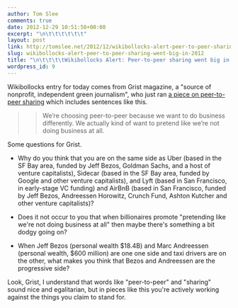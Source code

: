 ```yaml
---
author: Tom Slee
comments: true
date: 2012-12-29 10:51:58+00:00
excerpt: "\n\t\t\t\t\t\t"
layout: post
link: http://tomslee.net/2012/12/wikibollocks-alert-peer-to-peer-sharing-went-big-in-2012.html
slug: wikibollocks-alert-peer-to-peer-sharing-went-big-in-2012
title: "\n\t\t\t\tWikibollocks Alert: Peer-to-peer sharing went big in 2012\t\t"
wordpress_id: 9
---
```



				

Wikibollocks entry for today comes from Grist magazine, a "source of nonprofit, independent green journalism", who just ran [a piece on peer-to-peer sharing](http://grist.org/news/peer-to-peer-sharing-went-big-in-2012-and-so-did-opposition) which includes sentences like this.




<blockquote>

> 
> We’re choosing peer-to-peer because we want to do business differently. We actually kind of want to pretend like we’re not doing business at all.
> 
> 
</blockquote>




Some questions for Grist.






  * Why do you think that you are on the same side as Uber (based in the SF Bay area, funded by Jeff Bezos, Goldman Sachs, and a host of venture capitalists), Sidecar (based in the SF Bay area, funded by Google and other venture capitalists), and Lyft (based in San Francisco, in early-stage VC funding) and AirBnB (based in San Francisco, funded by Jeff Bezos, Andreessen Horowitz, Crunch Fund, Ashton Kutcher and other venture capitalists)?


  * Does it not occur to you that when billionaires promote "pretending like we're not doing business at all" then maybe there's something a bit dodgy going on?


  * When Jeff Bezos (personal wealth $18.4B) and Marc Andreessen (personal wealth, $600 million) are one one side and taxi drivers are on the other, what makes you think that Bezos and Andreessen are the progressive side?




Look, Grist, I understand that words like "peer-to-peer" and "sharing" sound nice and egalitarian, but in pieces like this you're actively working against the things you claim to stand for.





		
